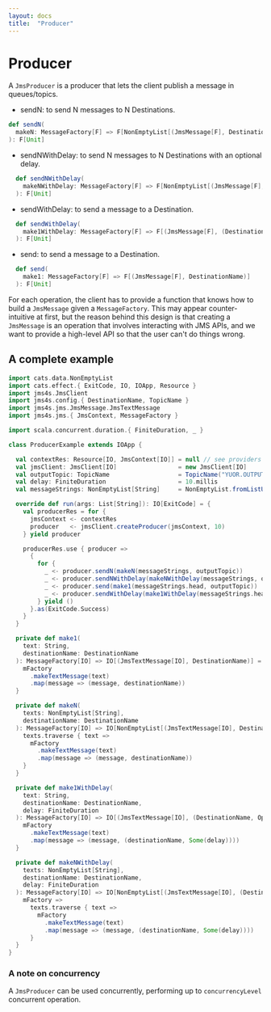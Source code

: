 ```yaml
---
layout: docs
title:  "Producer"
---
```


# Producer

A `JmsProducer` is a producer that lets the client publish a message in queues/topics.

- sendN: to send N messages to N Destinations.
```scala
def sendN(
  makeN: MessageFactory[F] => F[NonEmptyList[(JmsMessage[F], DestinationName)]]
): F[Unit]
```

- sendNWithDelay: to send N messages to N Destinations with an optional delay.
```scala
  def sendNWithDelay(
    makeNWithDelay: MessageFactory[F] => F[NonEmptyList[(JmsMessage[F], (DestinationName, Option[FiniteDuration]))]]
  ): F[Unit]
```

- sendWithDelay: to send a message to a Destination.
```scala
  def sendWithDelay(
    make1WithDelay: MessageFactory[F] => F[(JmsMessage[F], (DestinationName, Option[FiniteDuration]))]
  ): F[Unit]
```
- send: to send a message to a Destination.
```scala
  def send(
    make1: MessageFactory[F] => F[(JmsMessage[F], DestinationName)]
  ): F[Unit]
```

For each operation, the client has to provide a function that knows how to build a `JmsMessage` given a `MessageFactory`.
This may appear counter-intuitive at first, but the reason behind this design is that creating a `JmsMessage` is an operation that involves interacting with JMS APIs, and we want to provide a high-level API so that the user can't do things wrong.

## A complete example

```scala mdoc
import cats.data.NonEmptyList
import cats.effect.{ ExitCode, IO, IOApp, Resource }
import jms4s.JmsClient
import jms4s.config.{ DestinationName, TopicName }
import jms4s.jms.JmsMessage.JmsTextMessage
import jms4s.jms.{ JmsContext, MessageFactory }

import scala.concurrent.duration.{ FiniteDuration, _ }

class ProducerExample extends IOApp {

  val contextRes: Resource[IO, JmsContext[IO]] = null // see providers section!
  val jmsClient: JmsClient[IO]                 = new JmsClient[IO]
  val outputTopic: TopicName                   = TopicName("YUOR.OUTPUT.TOPIC")
  val delay: FiniteDuration                    = 10.millis
  val messageStrings: NonEmptyList[String]     = NonEmptyList.fromListUnsafe((0 until 10).map(i => s"$i").toList)

  override def run(args: List[String]): IO[ExitCode] = {
    val producerRes = for {
      jmsContext <- contextRes
      producer   <- jmsClient.createProducer(jmsContext, 10)
    } yield producer

    producerRes.use { producer =>
      {
        for {
          _ <- producer.sendN(makeN(messageStrings, outputTopic))
          _ <- producer.sendNWithDelay(makeNWithDelay(messageStrings, outputTopic, delay))
          _ <- producer.send(make1(messageStrings.head, outputTopic))
          _ <- producer.sendWithDelay(make1WithDelay(messageStrings.head, outputTopic, delay))
        } yield ()
      }.as(ExitCode.Success)
    }
  }

  private def make1(
    text: String,
    destinationName: DestinationName
  ): MessageFactory[IO] => IO[(JmsTextMessage[IO], DestinationName)] = { mFactory =>
    mFactory
      .makeTextMessage(text)
      .map(message => (message, destinationName))
  }

  private def makeN(
    texts: NonEmptyList[String],
    destinationName: DestinationName
  ): MessageFactory[IO] => IO[NonEmptyList[(JmsTextMessage[IO], DestinationName)]] = { mFactory =>
    texts.traverse { text =>
      mFactory
        .makeTextMessage(text)
        .map(message => (message, destinationName))
    }
  }

  private def make1WithDelay(
    text: String,
    destinationName: DestinationName,
    delay: FiniteDuration
  ): MessageFactory[IO] => IO[(JmsTextMessage[IO], (DestinationName, Option[FiniteDuration]))] = { mFactory =>
    mFactory
      .makeTextMessage(text)
      .map(message => (message, (destinationName, Some(delay))))
  }

  private def makeNWithDelay(
    texts: NonEmptyList[String],
    destinationName: DestinationName,
    delay: FiniteDuration
  ): MessageFactory[IO] => IO[NonEmptyList[(JmsTextMessage[IO], (DestinationName, Option[FiniteDuration]))]] = {
    mFactory =>
      texts.traverse { text =>
        mFactory
          .makeTextMessage(text)
          .map(message => (message, (destinationName, Some(delay))))
      }
  }
}
```

### A note on concurrency

A `JmsProducer` can be used concurrently, performing up to `concurrencyLevel` concurrent operation.
